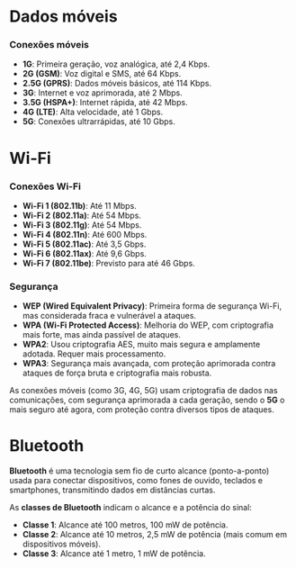# Dados móveis
### Conexões móveis
- **1G**: Primeira geração, voz analógica, até 2,4 Kbps.
- **2G (GSM)**: Voz digital e SMS, até 64 Kbps.
- **2.5G (GPRS)**: Dados móveis básicos, até 114 Kbps.
- **3G**: Internet e voz aprimorada, até 2 Mbps.
- **3.5G (HSPA+)**: Internet rápida, até 42 Mbps.
- **4G (LTE)**: Alta velocidade, até 1 Gbps.
- **5G**: Conexões ultrarrápidas, até 10 Gbps.

# Wi-Fi
### Conexões Wi-Fi
- **Wi-Fi 1 (802.11b)**: Até 11 Mbps.
- **Wi-Fi 2 (802.11a)**: Até 54 Mbps.
- **Wi-Fi 3 (802.11g)**: Até 54 Mbps.
- **Wi-Fi 4 (802.11n)**: Até 600 Mbps.
- **Wi-Fi 5 (802.11ac)**: Até 3,5 Gbps.
- **Wi-Fi 6 (802.11ax)**: Até 9,6 Gbps.
- **Wi-Fi 7 (802.11be)**: Previsto para até 46 Gbps.

### Segurança
- **WEP (Wired Equivalent Privacy)**: Primeira forma de segurança Wi-Fi, mas considerada fraca e vulnerável a ataques.
- **WPA (Wi-Fi Protected Access)**: Melhoria do WEP, com criptografia mais forte, mas ainda passível de ataques.
- **WPA2**: Usou criptografia AES, muito mais segura e amplamente adotada. Requer mais processamento.
- **WPA3**: Segurança mais avançada, com proteção aprimorada contra ataques de força bruta e criptografia mais robusta.
  
As conexões móveis (como 3G, 4G, 5G) usam criptografia de dados nas comunicações, com segurança aprimorada a cada geração, sendo o **5G** o mais seguro até agora, com proteção contra diversos tipos de ataques.

# Bluetooth
**Bluetooth** é uma tecnologia sem fio de curto alcance (ponto-a-ponto) usada para conectar dispositivos, como fones de ouvido, teclados e smartphones, transmitindo dados em distâncias curtas.

As **classes de Bluetooth** indicam o alcance e a potência do sinal:
- **Classe 1**: Alcance até 100 metros, 100 mW de potência.
- **Classe 2**: Alcance até 10 metros, 2,5 mW de potência (mais comum em dispositivos móveis).
- **Classe 3**: Alcance até 1 metro, 1 mW de potência.